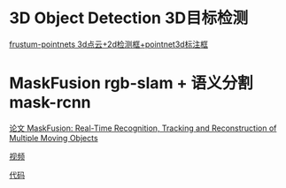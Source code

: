#  3D Object Detection 3D目标检测
[frustum-pointnets 3d点云+2d检测框+pointnet3d标注框 ](https://github.com/Ewenwan/frustum-pointnets)

# MaskFusion rgb-slam + 语义分割mask-rcnn 
[论文 MaskFusion: Real-Time Recognition, Tracking and Reconstruction of Multiple Moving Objects](https://arxiv.org/pdf/1804.09194.pdf)

[视频](http://visual.cs.ucl.ac.uk/pubs/maskfusion/MaskFusion.webm)

[代码](https://github.com/Ewenwan/maskfusion)
